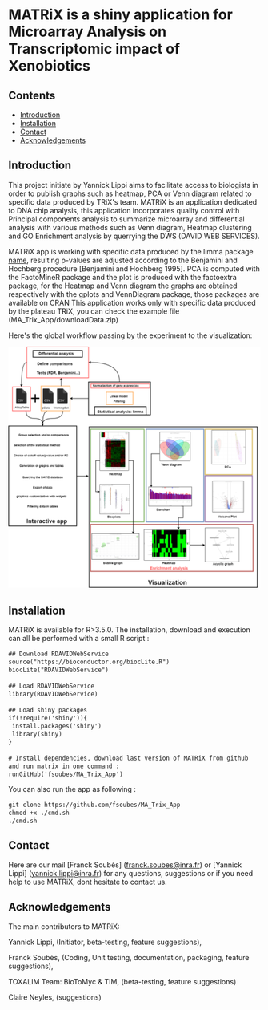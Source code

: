 # MATRiX is a shiny application for Microarray Analysis on Transcriptomic impact of Xenobiotics

## Contents

- [Introduction](#introduction)
- [Installation](#installation)
- [Contact](#contact)
- [Acknowledgements](#acknowledgements)


## Introduction

This project initiate by Yannick Lippi aims to facilitate access to biologists in order to publish graphs such as heatmap, PCA or Venn diagram related to specific data produced by TRiX's team.
MATRiX is an application dedicated to  DNA chip analysis, this application incorporates quality control with Principal components analysis to summarize microarray and differential analysis with various methods such as Venn diagram, Heatmap clustering and GO Enrichment analysis by querrying the DWS (DAVID WEB SERVICES).

MATRiX app is working with specific data produced by the limma package [name](citation), resulting p-values are adjusted according to the Benjamini and Hochberg procedure [Benjamini and Hochberg 1995].
PCA is computed with the FactoMineR package and the plot is produced with the factoextra package, for the Heatmap and Venn diagram the graphs are obtained respectively with the gplots and VennDiagram package, those packages are available on CRAN
This application works only with specific data produced by the plateau TRiX, you can check the example file (MA_Trix_App/downloadData.zip)

Here's the global workflow passing by the experiment to the visualization:

![](./www/whatmaen.png)

## Installation

MATRiX is available for R>3.5.0. The installation, download and execution can all be performed with a small R script :
```
## Download RDAVIDWebService
source("https://bioconductor.org/biocLite.R")
biocLite("RDAVIDWebService")

## Load RDAVIDWebService 
library(RDAVIDWebService)

## Load shiny packages
if(!require('shiny')){
 install.packages('shiny')
 library(shiny)
}

# Install dependencies, download last version of MATRiX from github and run matrix in one command :
runGitHub('fsoubes/MA_Trix_App')
```
You can also run the app as following : 
```
git clone https://github.com/fsoubes/MA_Trix_App
chmod +x ./cmd.sh
./cmd.sh
```

## Contact

Here are our mail [Franck Soubès] (franck.soubes@inra.fr) or [Yannick Lippi] (yannick.lippi@inra.fr) for any questions, suggestions or if you need help to use MATRiX, dont hesitate to contact us.

## Acknowledgements

The main contributors to MATRiX:

Yannick Lippi, (Initiator, beta-testing, feature suggestions),

Franck Soubès, (Coding, Unit testing, documentation, packaging, feature suggestions),

TOXALIM Team: BioToMyc & TIM, (beta-testing, feature suggestions)  

Claire Neyles, (suggestions)

